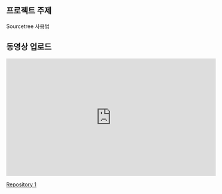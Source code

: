 ## 프로젝트 주제

Sourcetree 사용법

## 동영상 업로드
<iframe width="560" height="315" src="https://www.youtube.com/embed/sxhzcg3m1JI" frameborder="0" allow="accelerometer; autoplay; clipboard-write; encrypted-media; gyroscope; picture-in-picture" allowfullscreen></iframe>

[Repository 1](https://Dohui1226.github.io/test2) 
